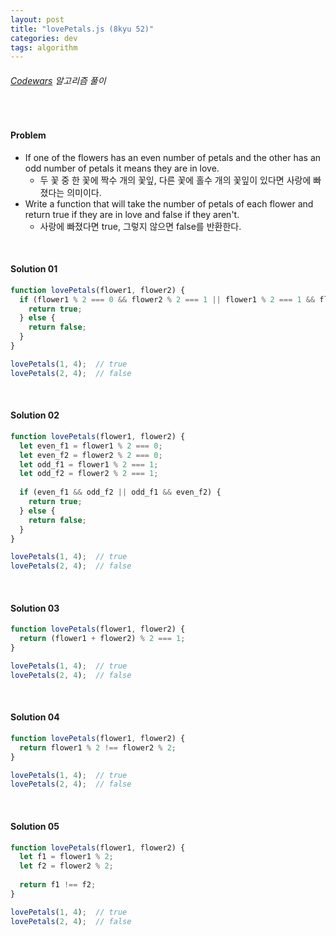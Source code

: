 ```yaml
---
layout: post
title: "lovePetals.js (8kyu 52)"
categories: dev
tags: algorithm
---
```


###### [Codewars](https://www.codewars.com) 알고리즘 풀이

<br>

#### Problem

- If one of the flowers has an even number of petals and the other has an odd number of petals it means they are in love.
  - 두 꽃 중 한 꽃에 짝수 개의 꽃잎, 다른 꽃에 홀수 개의 꽃잎이 있다면 사랑에 빠졌다는 의미이다.
- Write a function that will take the number of petals of each flower and return true if they are in love and false if they aren't.
  - 사랑에 빠졌다면 true, 그렇지 않으면 false를 반환한다.

<br>

#### Solution 01

```js
function lovePetals(flower1, flower2) {
  if (flower1 % 2 === 0 && flower2 % 2 === 1 || flower1 % 2 === 1 && flower2 % 2 === 0) {
    return true;
  } else {
    return false;
  }
}

lovePetals(1, 4);  // true
lovePetals(2, 4);  // false
```

<br>

#### Solution 02

```js
function lovePetals(flower1, flower2) {
  let even_f1 = flower1 % 2 === 0;
  let even_f2 = flower2 % 2 === 0;
  let odd_f1 = flower1 % 2 === 1;
  let odd_f2 = flower2 % 2 === 1;
  
  if (even_f1 && odd_f2 || odd_f1 && even_f2) {
    return true;
  } else {
    return false;
  }
}

lovePetals(1, 4);  // true
lovePetals(2, 4);  // false
```

<br>

#### Solution 03

```js
function lovePetals(flower1, flower2) {
  return (flower1 + flower2) % 2 === 1;
}

lovePetals(1, 4);  // true
lovePetals(2, 4);  // false
```

<br>

#### Solution 04

```js
function lovePetals(flower1, flower2) {
  return flower1 % 2 !== flower2 % 2;
}

lovePetals(1, 4);  // true
lovePetals(2, 4);  // false
```

<br>

#### Solution 05

```js
function lovePetals(flower1, flower2) {
  let f1 = flower1 % 2;
  let f2 = flower2 % 2;
  
  return f1 !== f2;
}

lovePetals(1, 4);  // true
lovePetals(2, 4);  // false
```

<br>

<br>